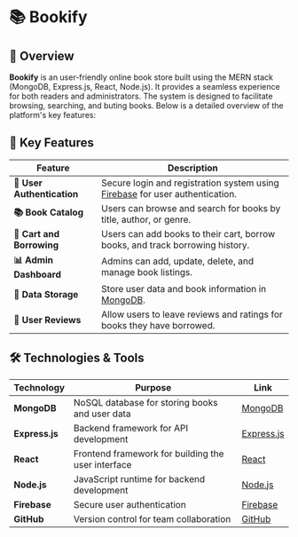 # 📚 Bookify

## 📝 Overview
**Bookify** is an user-friendly online book store built using the MERN stack (MongoDB, Express.js, React, Node.js). It provides a seamless experience for both readers and administrators. The system is designed to facilitate browsing, searching, and buting books. Below is a detailed overview of the platform's key features:

## 🚀 Key Features

| Feature                     | Description                                                                                     |
|-----------------------------|-------------------------------------------------------------------------------------------------|
| **🔐 User Authentication**   | Secure login and registration system using [Firebase](https://firebase.google.com/) for user authentication.      |
| **📚 Book Catalog**          | Users can browse and search for books by title, author, or genre.                              |
| **🛒 Cart and Borrowing**    | Users can add books to their cart, borrow books, and track borrowing history.                  |
| **📊 Admin Dashboard**       | Admins can add, update, delete, and manage book listings.                                       |
| **📂 Data Storage**          | Store user data and book information in [MongoDB](https://www.mongodb.com/). |
| **💬 User Reviews**          | Allow users to leave reviews and ratings for books they have borrowed.                         |

## 🛠️ Technologies & Tools

| Technology            | Purpose                                      | Link                                               |
|-----------------------|----------------------------------------------|----------------------------------------------------|
| **MongoDB**           | NoSQL database for storing books and user data | [MongoDB](https://www.mongodb.com/)                |
| **Express.js**        | Backend framework for API development        | [Express.js](https://expressjs.com/)               |
| **React**             | Frontend framework for building the user interface | [React](https://reactjs.org/)                     |
| **Node.js**           | JavaScript runtime for backend development    | [Node.js](https://nodejs.org/)                     |
| **Firebase**               | Secure user authentication                   | [Firebase](https://firebase.google.com/)                            |
| **GitHub**            | Version control for team collaboration       | [GitHub](https://github.com/)                     |
